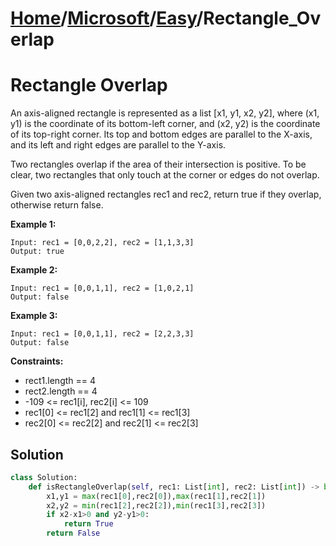 # [Home](./../..)/[Microsoft](./..)/[Easy](./)/Rectangle_Overlap
<h1>Rectangle Overlap</h1>

<p>
An axis-aligned rectangle is represented as a list [x1, y1, x2, y2], where (x1, y1) is the coordinate of its bottom-left corner, and (x2, y2) is the coordinate of its top-right corner. Its top and bottom edges are parallel to the X-axis, and its left and right edges are parallel to the Y-axis.
</p>
<p>
Two rectangles overlap if the area of their intersection is positive. To be clear, two rectangles that only touch at the corner or edges do not overlap.
</p>
<p>
Given two axis-aligned rectangles rec1 and rec2, return true if they overlap, otherwise return false.
</p>

<b>Example 1:</b>

    Input: rec1 = [0,0,2,2], rec2 = [1,1,3,3]
    Output: true
    
<b>Example 2:</b>

    Input: rec1 = [0,0,1,1], rec2 = [1,0,2,1]
    Output: false
    
<b>Example 3:</b>

    Input: rec1 = [0,0,1,1], rec2 = [2,2,3,3]
    Output: false

<b>Constraints:</b>

- rect1.length == 4
- rect2.length == 4
- -109 <= rec1[i], rec2[i] <= 109
- rec1[0] <= rec1[2] and rec1[1] <= rec1[3]
- rec2[0] <= rec2[2] and rec2[1] <= rec2[3]

<h2>Solution</h2>

```python
class Solution:
    def isRectangleOverlap(self, rec1: List[int], rec2: List[int]) -> bool:
        x1,y1 = max(rec1[0],rec2[0]),max(rec1[1],rec2[1])
        x2,y2 = min(rec1[2],rec2[2]),min(rec1[3],rec2[3])
        if x2-x1>0 and y2-y1>0:
            return True
        return False
```
